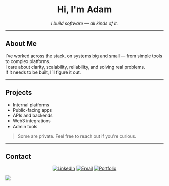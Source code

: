 <h1 align="center">Hi, I'm Adam</h1>

<p align="center"><em>I build software — all kinds of it.</em></p>

---

## About Me

I’ve worked across the stack, on systems big and small — from simple tools to complex platforms.  
I care about clarity, scalability, reliability, and solving real problems.  
If it needs to be built, I’ll figure it out.

---

## Projects

- Internal platforms  
- Public-facing apps  
- APIs and backends  
- Web3 integrations  
- Admin tools

> Some are private. Feel free to reach out if you're curious.

---

## Contact

<p align="center">
  <a href="https://www.linkedin.com/in/ros-sopheak-adam-46ba5723a" target="_blank"><img alt="LinkedIn" src="https://img.shields.io/badge/LinkedIn-blue?logo=linkedin&style=for-the-badge" /></a>
  <a href="mailto:adaminiature@gmail.com"><img alt="Email" src="https://img.shields.io/badge/Email-D14836?style=for-the-badge&logo=gmail&logoColor=white" /></a>
  <a href="https://a-thedeveloper.vercel.app" target="_blank"><img alt="Portfolio" src="https://img.shields.io/badge/Portfolio-Visit-%23007acc?style=for-the-badge&logo=vercel" /></a>
</p>

![](https://komarev.com/ghpvc/?username=adamreaksmey)
